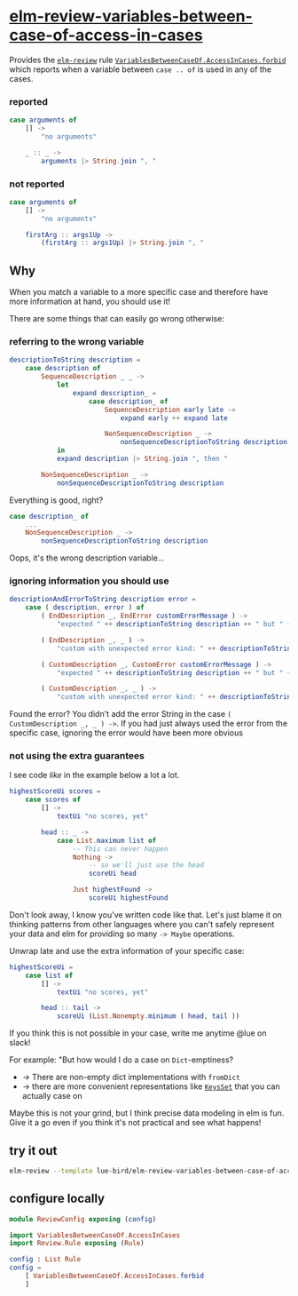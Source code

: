 # [elm-review-variables-between-case-of-access-in-cases](https://package.elm-lang.org/packages/lue-bird/elm-review-variables-between-case-of-access-in-cases/1.0.0)

Provides the [`elm-review`](https://package.elm-lang.org/packages/jfmengels/elm-review/latest/) rule [`VariablesBetweenCaseOf.AccessInCases.forbid`](https://package.elm-lang.org/packages/lue-bird/elm-review-variables-between-case-of-access-in-cases/1.0.0/VariablesBetweenCaseOf-AccessInCases#forbid)
which reports when a variable between `case .. of` is used in any of the cases.

### reported

```elm
case arguments of
    [] ->
        "no arguments"

    _ :: _ ->
        arguments |> String.join ", "
```

### not reported

```elm
case arguments of
    [] ->
        "no arguments"

    firstArg :: args1Up ->
        (firstArg :: args1Up) |> String.join ", "
```

## Why

When you match a variable to a more specific case
and therefore have more information at hand,
you should use it!

There are some things that can easily go wrong otherwise:

### referring to the wrong variable

```elm
descriptionToString description =
    case description of
        SequenceDescription _ _ ->
            let
                expand description_ =
                    case description_ of
                        SequenceDescription early late ->
                            expand early ++ expand late

                        NonSequenceDescription _ ->
                            nonSequenceDescriptionToString description
            in
            expand description |> String.join ", then "

        NonSequenceDescription _ ->
            nonSequenceDescriptionToString description
```

Everything is good, right?

```elm
case description_ of
    ...
    NonSequenceDescription _ ->
        nonSequenceDescriptionToString description
```

Oops, it's the wrong description variable...

### ignoring information you should use

```elm
descriptionAndErrorToString description error =
    case ( description, error ) of
        ( EndDescription _, EndError customErrorMessage ) ->
            "expected " ++ descriptionToString description ++ " but " ++ customErrorMessage

        ( EndDescription _, _ ) ->
            "custom with unexpected error kind: " ++ descriptionToString description ++ " but " ++ errorToString error

        ( CustomDescription _, CustomError customErrorMessage ) ->
            "expected " ++ descriptionToString description ++ " but " ++ customErrorMessage

        ( CustomDescription _, _ ) ->
            "custom with unexpected error kind: " ++ descriptionToString description
```

Found the error? You didn't add the error String in the case `( CustomDescription _, _ ) ->`.
If you had just always used the error from the specific case, ignoring the error would have been more obvious

### not using the extra guarantees

I see code _like_ in the example below a lot a lot.

```elm
highestScoreUi scores =
    case scores of
        [] ->
            textUi "no scores, yet"

        head :: _ ->
            case List.maximum list of
                -- This can never happen
                Nothing ->
                    -- so we'll just use the head
                    scoreUi head

                Just highestFound ->
                    scoreUi highestFound
```

Don't look away, I know you've written code like that.
Let's just blame it on thinking patterns from other languages where you can't safely represent your data
and elm for providing so many `-> Maybe` operations.

Unwrap late and use the extra information of your specific case:

```elm
highestScoreUi =
    case list of
        [] ->
            textUi "no scores, yet"

        head :: tail ->
            scoreUi (List.Nonempty.minimum ( head, tail ))
```

If you think this is not possible in your case, write me anytime @lue on slack!

For example: "But how would I do a case on `Dict`-emptiness?

- → There are non-empty dict implementations with `fromDict`
- → there are more convenient representations like [`KeysSet`](https://dark.elm.dmy.fr/packages/lue-bird/elm-keysset/latest/) that you can actually case on

Maybe this is not your grind, but I think precise data modeling in elm is fun.
Give it a go even if you think it's not practical and see what happens!

## try it out

```bash
elm-review --template lue-bird/elm-review-variables-between-case-of-access-in-cases/example
```

## configure locally

```elm
module ReviewConfig exposing (config)

import VariablesBetweenCaseOf.AccessInCases
import Review.Rule exposing (Rule)

config : List Rule
config =
    [ VariablesBetweenCaseOf.AccessInCases.forbid
    ]
```
